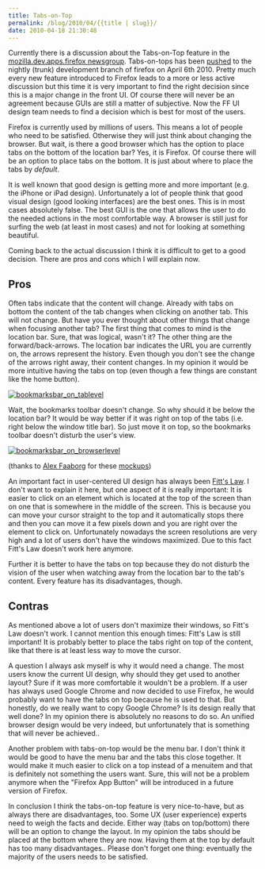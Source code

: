 ```yaml
---
title: Tabs-on-Top
permalink: /blog/2010/04/{{title | slug}}/
date: 2010-04-18 21:30:48
---
```


Currently there is a discussion about the Tabs-on-Top feature in the [mozilla.dev.apps.firefox newsgroup](http://groups.google.de/group/mozilla.dev.apps.firefox/browse_thread/thread/29849697fc8f53f5#). Tabs-on-tops has been [pushed](http://hg.mozilla.org/mozilla-central/log?rev=544815) to the nightly (trunk) development branch of firefox on April 6th 2010\. Pretty much every new feature introduced to Firefox leads to a more or less active discussion but this time it is very important to find the right decision since this is a major change in the front UI. Of course there will never be an agreement because GUIs are still a matter of subjective. Now the FF UI design team needs to find a decision which is best for most of the users.

Firefox is currently used by millions of users. This means a lot of people who need to be satisfied. Otherwise they will just think about changing the browser. But wait, is there a good browser which has the option to place tabs on the bottom of the location bar? Yes, it is Firefox. Of course there will be an option to place tabs on the bottom. It is just about where to place the tabs by *default*.

It is well known that good design is getting more and more important (e.g. the iPhone or iPad design). Unfortunately a lot of people think that good visual design (good looking interfaces) are the best ones. This is in most cases absolutely false. The best GUI is the one that allows the user to do the needed actions in the most comfortable way. A browser is still just for surfing the web (at least in most cases) and not for looking at something beautiful.

Coming back to the actual discussion I think it is difficult to get to a good decision. There are pros and cons which I will explain now.

## Pros
Often tabs indicate that the content will change. Already with tabs on bottom the content of the tab changes when clicking on another tab. This will not change. But have you ever thought about other things that change when focusing another tab? The first thing that comes to mind is the location bar. Sure, that was logical, wasn't it? The other thing are the forward/back-arrows. The location bar indicates the URL you are currently on, the arrows represent the history. Even though you don't see the change of the arrows right away, their content changes. In my opinion it would be more intuitive having the tabs on top (even though a few things are constant like the home button).

[![](http://www.webdesign-portal.net/wp-content/uploads/2010/04/bookmarksbar_on_tablevel-1024x211.png "bookmarksbar_on_tablevel")](http://www.webdesign-portal.net/wp-content/uploads/2010/04/bookmarksbar_on_tablevel.png)

Wait, the bookmarks toolbar doesn't change. So why should it be below the location bar? It would be way better if it was right on top of the tabs (i.e. right below the window title bar). So just move it on top, so the bookmarks toolbar doesn't disturb the user's view.

[![](http://www.webdesign-portal.net/wp-content/uploads/2010/04/bookmarksbar_on_browserlevel-1024x211.png "bookmarksbar_on_browserlevel")](http://www.webdesign-portal.net/wp-content/uploads/2010/04/bookmarksbar_on_browserlevel.png)

(thanks to [Alex Faaborg](http://blog.mozilla.com/faaborg/) for these [mockups](http://people.mozilla.com/~faaborg/files/daf/bookmarksBarLevel.png))

An important fact in user-centered UI design has always been [Fitt's Law](http://en.wikipedia.org/wiki/Fitts%27s_law). I don't want to explain it here, but one aspect of it is really important: It is easier to click on an element which is located at the top of the screen than on one that is somewhere in the middle of the screen. This is because you can move your cursor straight to the top and it automatically stops there and then you can move it a few pixels down and you are right over the element to click on. Unfortunately nowadays the screen resolutions are very high and a lot of users don't have the windows maximized. Due to this fact Fitt's Law doesn't work here anymore.

Further it is better to have the tabs on top because they do not disturb the vision of the user when watching away from the location bar to the tab's content. Every feature has its disadvantages, though.

## Contras

As mentioned above a lot of users don't maximize their windows, so Fitt's Law doesn't work. I cannot mention this enough times: Fitt's Law is still important! It is probably better to place the tabs right on top of the content, like that there is at least less way to move the cursor.

A question I always ask myself is why it would need a change. The most users know the current UI design, why should they get used to another layout? Sure if it was more comfortable it wouldn't be a problem. If a user has always used Google Chrome and now decided to use Firefox, he would probably want to have the tabs on top because he is used to that. But honestly, do we really want to copy Google Chrome? Is its design really that well done? In my opinion there is absolutely no reasons to do so. An unified browser design would be very indeed, but unfortunately that is something that will never be achieved..

Another problem with tabs-on-top would be the menu bar. I don't think it would be good to have the menu bar and the tabs this close together. It would make it much easier to click on a top instead of a menuitem and that is definitely not something the users want. Sure, this will not be a problem anymore when the "Firefox App Button" will be introduced in a future version of Firefox.

In conclusion I think the tabs-on-top feature is very nice-to-have, but as always there are disadvantages, too. Some UX (user experience) experts need to weigh the facts and decide. Either way (tabs on top/bottom) there will be an option to change the layout. In my opinion the tabs should be placed at the bottom where they are now. Having them at the top by default has too many disadvantages.. Please don't forget one thing: eventually the majority of the users needs to be satisfied.
